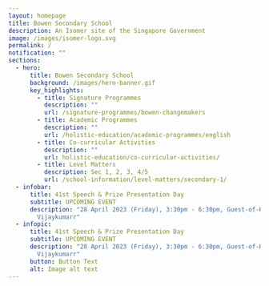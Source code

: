 ```yaml
---
layout: homepage
title: Bowen Secondary School
description: An Isomer site of the Singapore Government
image: /images/isomer-logo.svg
permalink: /
notification: ""
sections:
  - hero:
      title: Bowen Secondary School
      background: /images/hero-banner.gif
      key_highlights:
        - title: Signature Programmes
          description: ""
          url: /signature-programmes/bowen-changemakers
        - title: Academic Programmes
          description: ""
          url: /holistic-education/academic-programmes/english
        - title: Co-curricular Activities
          description: ""
          url: holistic-education/co-curricular-activities/
        - title: Level Matters
          description: Sec 1, 2, 3, 4/5
          url: /school-information/level-matters/secondary-1/
  - infobar:
      title: 41st Speech & Prize Presentation Day
      subtitle: UPCOMING EVENT
      description: "28 April 2023 (Friday), 3:30pm - 6:30pm, Guest-of-Honour: Mr V.
        Vijaykumarr"
  - infopic:
      title: 41st Speech & Prize Presentation Day
      subtitle: UPCOMING EVENT
      description: "28 April 2023 (Friday), 3:30pm - 6:30pm, Guest-of-Honour: Mr V.
        Vijaykumarr"
      button: Button Text
      alt: Image alt text
---
```

